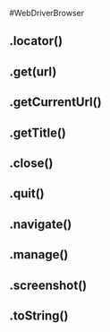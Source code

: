 #WebDriverBrowser
## .locator()


## .get(url)


## .getCurrentUrl()


## .getTitle()


## .close()


## .quit()


## .navigate()


## .manage()


## .screenshot()


## .toString()


